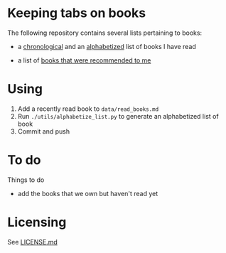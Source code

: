 # Keeping tabs on books

The following repository contains several lists pertaining to books: 

- a [chronological](./data/read_books.md) and an [alphabetized](./data/read_books_alpha.md) list of books I have read

- a list of [books that were recommended to me](./data/recommendations.md)

# Using

1. Add a recently read book to `data/read_books.md`
2. Run `./utils/alphabetize_list.py` to generate an alphabetized list of book
3. Commit and push

# To do

Things to do 

- add the books that we own but haven't read yet

# Licensing

See [LICENSE.md](LICENSE.md)


